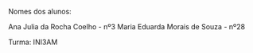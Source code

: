 Nomes dos alunos:

Ana Julia da Rocha Coelho - nº3
Maria Eduarda Morais de Souza - nº28

Turma: INI3AM


 
